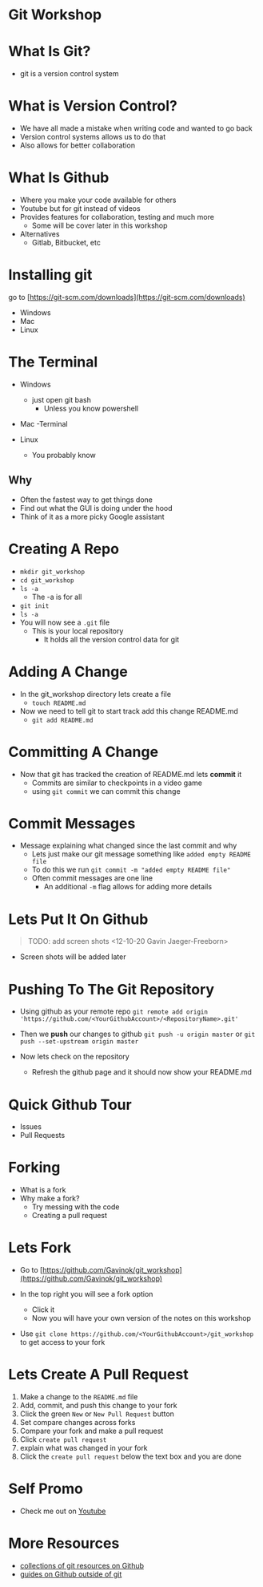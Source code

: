# Git Workshop

# What Is Git?

  - git is a version control system

# What is Version Control?

  - We have all made a mistake when writing code and wanted to go back
  - Version control systems allows us to do that
  - Also allows for better collaboration

# What Is Github

  - Where you make your code available for others
  - Youtube but for git instead of videos
  - Provides features for collaboration, testing and much more
    - Some will be cover later in this workshop
  - Alternatives
    - Gitlab, Bitbucket, etc

# Installing git

go to [https://git-scm.com/downloads](https://git-scm.com/downloads)
  - Windows
  - Mac
  - Linux

# The Terminal

- Windows 
  - just open git bash
    - Unless you know powershell

- Mac
  -Terminal

- Linux
  - You probably know

## Why

- Often the fastest way to get things done
- Find out what the GUI is doing under the hood
- Think of it as a more picky Google assistant

# Creating A Repo

  - `mkdir git_workshop`
  - `cd git_workshop`
  - `ls -a`
    - The -a is for all
  - ` git init `
  - `ls -a`
  - You will now see a `.git` file
    - This is your local repository
      - It holds all the version control data for git

# Adding A Change

  - In the git_workshop directory lets create a file
    - `touch README.md`
  - Now we need to tell git to start track add this change README.md
    - `git add README.md`

# Committing A Change

  - Now that git has tracked the creation of README.md lets **commit** it
    - Commits are similar to checkpoints in a video game
    - using `git commit` we can commit this change

# Commit Messages

 - Message explaining what changed since the last commit and why
    - Lets just make our git message something like
    `added empty README file`
    - To do this we run `git commit -m "added empty README file"`
    - Often commit messages are one line
      - An additional `-m` flag allows for adding more details

# Lets Put It On Github
>  TODO: add screen shots <12-10-20 Gavin Jaeger-Freeborn>
- Screen shots will be added later


# Pushing To The Git Repository
- Using github as your remote repo
`git remote add origin 'https://github.com/<YourGithubAccount>/<RepositoryName>.git'`

- Then we **push** our changes to github
`git push -u origin master`
or
`git push --set-upstream origin master`

- Now lets check on the repository
  - Refresh the github page and it should now show your README.md

# Quick Github Tour

- Issues
- Pull Requests

# Forking

- What is a fork
- Why make a fork?
  - Try messing with the code
  - Creating a pull request


# Lets Fork
- Go to [https://github.com/Gavinok/git_workshop](https://github.com/Gavinok/git_workshop)
- In the top right you will see a fork option
  - Click it
  - Now you will have your own version of the notes on this workshop

- Use `git clone https://github.com/<YourGithubAccount>/git_workshop` to get access to your fork

# Lets Create A Pull Request

1. Make a change to the `README.md` file
2. Add, commit, and push this change to your fork
3. Click the green `New` or `New Pull Request` button 
4. Set compare changes across forks
5. Compare your fork and make a pull request
6. Click `create pull request`
7. explain what was changed in your fork 
8. Click the `create pull request` below the text box and you are done

# Self Promo

- Check me out on [Youtube](https://www.youtube.com/channel/UCJetJ7nDNLlEzDLXv7KIo0w?view_as=subscriber)

# More Resources

- [collections of git resources on Github](https://try.github.io/)
- [guides on Github outside of git](https://guides.github.com/)
